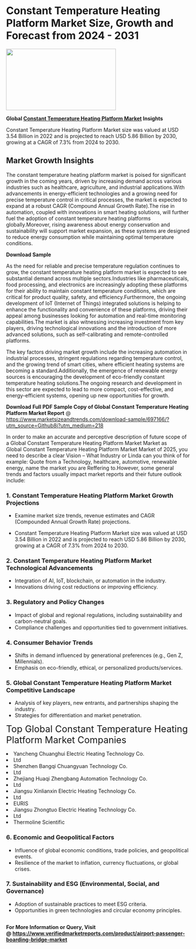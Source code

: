 <H1>Constant Temperature Heating Platform Market Size, Growth and Forecast from 2024 - 2031</H1><img class="aligncenter size-medium wp-image-584254" src="https://thirdeyenews.in/wp-content/uploads/2024/09/Global-Market-Research-300x168.jpeg" alt="" width="300" height="168" /><p><strong>Global&nbsp;<a href="https://www.marketsizeandtrends.com/download-sample/697166/?utm_source=Github8j?utm_medium=218">Constant Temperature Heating Platform Market</a> Insights</strong></p><p>Constant Temperature Heating Platform Market size was valued at USD 3.54 Billion in 2022 and is projected to reach USD 5.86 Billion by 2030, growing at a CAGR of 7.3% from 2024 to 2030.</p><p><h2>Market Growth Insights</h2> <p>The constant temperature heating platform market is poised for significant growth in the coming years, driven by increasing demand across various industries such as healthcare, agriculture, and industrial applications.With advancements in energy-efficient technologies and a growing need for precise temperature control in critical processes, the market is expected to expand at a robust CAGR (Compound Annual Growth Rate).The rise in automation, coupled with innovations in smart heating solutions, will further fuel the adoption of constant temperature heating platforms globally.Moreover, rising awareness about energy conservation and sustainability will support market expansion, as these systems are designed to reduce energy consumption while maintaining optimal temperature conditions.</p> <p><strong>Download Sample</strong></p> <p>As the need for reliable and precise temperature regulation continues to grow, the constant temperature heating platform market is expected to see substantial demand across multiple sectors.Industries like pharmaceuticals, food processing, and electronics are increasingly adopting these platforms for their ability to maintain constant temperature conditions, which are critical for product quality, safety, and efficiency.Furthermore, the ongoing development of IoT (Internet of Things) integrated solutions is helping to enhance the functionality and convenience of these platforms, driving their appeal among businesses looking for automation and real-time monitoring capabilities.The market is also witnessing increasing investment from key players, driving technological innovations and the introduction of more advanced solutions, such as self-calibrating and remote-controlled platforms.</p> <p>The key factors driving market growth include the increasing automation in industrial processes, stringent regulations regarding temperature control, and the growing trend of smart cities, where efficient heating systems are becoming a standard.Additionally, the emergence of renewable energy sources is encouraging the development of eco-friendly constant temperature heating solutions.The ongoing research and development in this sector are expected to lead to more compact, cost-effective, and energy-efficient systems, opening up new opportunities for growth.</p> <p><span class=""><strong>Download Full PDF Sample Copy of Global Constant Temperature Heating Platform Market Report</strong> @ <a href="https://www.marketsizeandtrends.com/download-sample/697166/?utm_source=Github8j?utm_medium=218" target="_blank">https://www.marketsizeandtrends.com/download-sample/697166/?utm_source=Github8j?utm_medium=218</a></span></p><p>In order to make an accurate and perceptive description of future scope of a Global&nbsp;Constant Temperature Heating Platform Market Market as Global&nbsp;Constant Temperature Heating Platform Market Market of 2025, you need to describe a clear Vision &ndash; What Industry or Linda can you think of for example: Quote from a Technology, healthcare, automotive, renewable energy, name the market you are Reffering to.However, some general trends and factors usually impact market reports and their future outlook include:</p><h3>1.&nbsp;<strong>Constant Temperature Heating Platform Market Growth Projections</strong></h3><ul><li>Examine market size trends, revenue estimates and CAGR (Compounded Annual Growth Rate) projections.</li><li><p>Constant Temperature Heating Platform Market size was valued at USD 3.54 Billion in 2022 and is projected to reach USD 5.86 Billion by 2030, growing at a CAGR of 7.3% from 2024 to 2030.</p></li></ul><h3>2.&nbsp;<strong>Constant Temperature Heating Platform Market Technological Advancements</strong></h3><ul><li>Integration of AI, IoT, blockchain, or automation in the industry.</li><li>Innovations driving cost reductions or improving efficiency.</li></ul><h3>3.&nbsp;<strong>Regulatory and Policy Changes</strong></h3><ul><li>Impact of global and regional regulations, including sustainability and carbon-neutral goals.</li><li>Compliance challenges and opportunities tied to government initiatives.</li></ul><h3>4.&nbsp;<strong>Consumer Behavior Trends</strong></h3><ul><li>Shifts in demand influenced by generational preferences (e.g., Gen Z, Millennials).</li><li>Emphasis on eco-friendly, ethical, or personalized products/services.</li></ul><h3>5.&nbsp;<strong>Global Constant Temperature Heating Platform Market Competitive Landscape</strong></h3><ul><li>Analysis of key players, new entrants, and partnerships shaping the industry.</li><li>Strategies for differentiation and market penetration.</li></ul><p data-pm-slice="1 1 []"><span style="color: inherit; font-family: inherit; font-size: 25px;">Top Global Constant Temperature Heating Platform Market Companies</span></p><div class="" data-test-id=""><p><li>Yancheng Chuanghui Electric Heating Technology Co.</li><li> Ltd</li><li> Shenzhen Bangqi Chuangyuan Technology Co.</li><li> Ltd</li><li> Zhejiang Huaqi Zhengbang Automation Technology Co.</li><li> Ltd</li><li> Jiangsu Xinlianxin Electric Heating Technology Co.</li><li> Ltd</li><li> EURIS</li><li> Jiangsu Zhongtuo Electric Heating Technology Co.</li><li> Ltd</li><li> Thermoline Scientific</li></p></div><h3>6.&nbsp;<strong>Economic and Geopolitical Factors</strong></h3><ul><li>Influence of global economic conditions, trade policies, and geopolitical events.</li><li>Resilience of the market to inflation, currency fluctuations, or global crises.</li></ul><h3>7.&nbsp;<strong>Sustainability and ESG (Environmental, Social, and Governance)</strong></h3><ul><li>Adoption of sustainable practices to meet ESG criteria.</li><li>Opportunities in green technologies and circular economy principles.</li></ul><h2><strong style="font-size: 14px;">For More Information or Query, Visit @&nbsp;</strong><a style="background-color: #ffffff; font-size: 14px;" href="https://www.marketsizeandtrends.com/report/constant-temperature-heating-platform-market/" target="_blank">https://www.verifiedmarketreports.com/product/airport-passenger-boarding-bridge-market</a></h2>